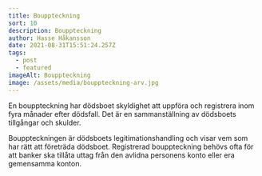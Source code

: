 ```yaml
---
title: Bouppteckning
sort: 10
description: Bouppteckning
author: Hasse Håkansson
date: 2021-08-31T15:51:24.257Z
tags:
  - post
  - featured
imageAlt: Bouppteckning
image: /assets/media/bouppteckning-arv.jpg
---
```

En bouppteckning har dödsboet skyldighet att uppföra och registrera inom fyra månader efter dödsfall. Det är en sammanställning av dödsboets tillgångar och skulder.

Bouppteckningen är dödsboets legitimationshandling och visar vem som har rätt att företräda dödsboet. Registrerad bouppteckning behövs ofta för att banker ska tillåta uttag från den avlidna personens konto eller era gemensamma konton.